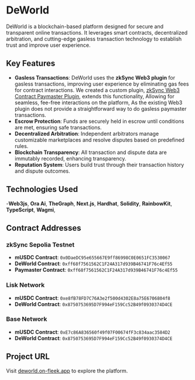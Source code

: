 
# DeWorld

DeWorld is a blockchain-based platform designed for secure and transparent online transactions. It leverages smart contracts, decentralized arbitration, and cutting-edge gasless transaction technology to establish trust and improve user experience.

## Key Features

- **Gasless Transactions**: DeWorld uses the **zkSync Web3 plugin** for gasless transactions, improving user experience by eliminating gas fees for contract interactions. We created a custom plugin, [zkSync Web3 Contract Paymaster Plugin](https://www.npmjs.com/package/zksync-web3-contract-paymaster-plugin), extends this functionality, Allowing for seamless, fee-free interactions on the platform, As the existing Web3 plugin does not provide a straightforward way to do gasless paymaster transactions.
- **Escrow Protection**: Funds are securely held in escrow until conditions are met, ensuring safe transactions.
- **Decentralized Arbitration**: Independent arbitrators manage customizable marketplaces and resolve disputes based on predefined rules.
- **Blockchain Transparency**: All transaction and dispute data are immutably recorded, enhancing transparency.
- **Reputation System**: Users build trust through their transaction history and dispute outcomes.

## Technologies Used

-**Web3js**, **Ora Ai**, **TheGraph**, **Next.js**, **Hardhat**, **Solidity**, **RainbowKit**, **TypeScript**, **Wagmi**, 

## Contract Addresses

### zkSync Sepolia Testnet
- **mUSDC Contract**: `0x0DaeDC95e655667E9ff86998C0E0651FC3530067`
- **DeWorld Contract**: `0xff68f7561562C1F24A317d939B46741F76c4Ef55`
- **Paymaster Contract**: `0xff68f7561562C1F24A317d939B46741F76c4Ef55`


### Lisk Network
- **mUSDC Contract**: `0xe8fB78FD7C76A3e2f500d4302E8a75E6706804f8`
- **DeWorld Contract**: `0x8750753695D7F994eF159Cc52B49f0930374D4CE`

### Base Network
- **mUSDC Contract**: `0xE7c86A836560f49f07F00674fF3c834aac3584D2`
- **DeWorld Contract**: `0x8750753695D7F994eF159Cc52B49f0930374D4CE`

## Project URL

Visit [deworld.on-fleek.app](#) to explore the platform.
